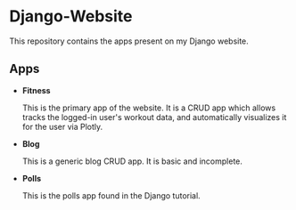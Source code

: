# Django-Website

This repository contains the apps present on my Django website.

## Apps

- **Fitness**

  This is the primary app of the website. It is a CRUD app which allows tracks the logged-in user's workout data, and automatically visualizes it for the user via    Plotly.
- **Blog**

  This is a generic blog CRUD app. It is basic and incomplete.
- **Polls**

  This is the polls app found in the Django tutorial.
